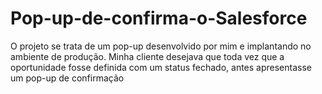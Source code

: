# Pop-up-de-confirma-o-Salesforce
O projeto se trata de um pop-up desenvolvido por mim e implantando no ambiente de produção. Minha cliente desejava que toda vez que a oportunidade fosse definida com um status fechado, antes apresentasse um pop-up de confirmação
